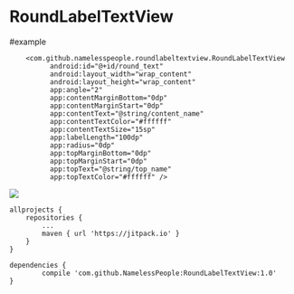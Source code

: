 RoundLabelTextView
==============================================================
#example


        <com.github.namelesspeople.roundlabeltextview.RoundLabelTextView
              android:id="@+id/round_text"
              android:layout_width="wrap_content"
              android:layout_height="wrap_content"
              app:angle="2"
              app:contentMarginBottom="0dp"
              app:contentMarginStart="0dp"
              app:contentText="@string/content_name"
              app:contentTextColor="#ffffff"
              app:contentTextSize="15sp"
              app:labelLength="100dp"
              app:radius="0dp"
              app:topMarginBottom="0dp"
              app:topMarginStart="0dp"
              app:topText="@string/top_name"
              app:topTextColor="#ffffff" />

	
[![](https://www.jitpack.io/v/NamelessPeople/RoundLabelTextView.svg)](https://www.jitpack.io/#NamelessPeople/RoundLabelTextView)

	allprojects {
		repositories {
			...
			maven { url 'https://jitpack.io' }
		}
	}

	dependencies {
	        compile 'com.github.NamelessPeople:RoundLabelTextView:1.0'
	}

